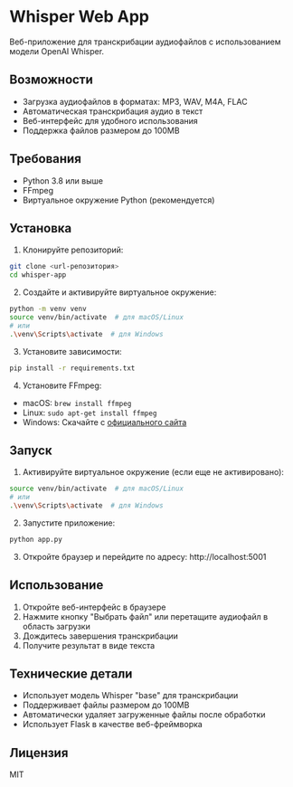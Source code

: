 # Whisper Web App

Веб-приложение для транскрибации аудиофайлов с использованием модели OpenAI Whisper.

## Возможности

- Загрузка аудиофайлов в форматах: MP3, WAV, M4A, FLAC
- Автоматическая транскрибация аудио в текст
- Веб-интерфейс для удобного использования
- Поддержка файлов размером до 100MB

## Требования

- Python 3.8 или выше
- FFmpeg
- Виртуальное окружение Python (рекомендуется)

## Установка

1. Клонируйте репозиторий:
```bash
git clone <url-репозитория>
cd whisper-app
```

2. Создайте и активируйте виртуальное окружение:
```bash
python -m venv venv
source venv/bin/activate  # для macOS/Linux
# или
.\venv\Scripts\activate  # для Windows
```

3. Установите зависимости:
```bash
pip install -r requirements.txt
```

4. Установите FFmpeg:
- macOS: `brew install ffmpeg`
- Linux: `sudo apt-get install ffmpeg`
- Windows: Скачайте с [официального сайта](https://ffmpeg.org/download.html)

## Запуск

1. Активируйте виртуальное окружение (если еще не активировано):
```bash
source venv/bin/activate  # для macOS/Linux
# или
.\venv\Scripts\activate  # для Windows
```

2. Запустите приложение:
```bash
python app.py
```

3. Откройте браузер и перейдите по адресу: http://localhost:5001

## Использование

1. Откройте веб-интерфейс в браузере
2. Нажмите кнопку "Выбрать файл" или перетащите аудиофайл в область загрузки
3. Дождитесь завершения транскрибации
4. Получите результат в виде текста

## Технические детали

- Использует модель Whisper "base" для транскрибации
- Поддерживает файлы размером до 100MB
- Автоматически удаляет загруженные файлы после обработки
- Использует Flask в качестве веб-фреймворка

## Лицензия

MIT 